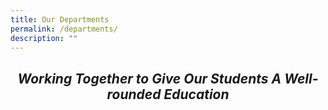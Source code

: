 ```yaml
---
title: Our Departments
permalink: /departments/
description: ""
---
```

## _<center>Working Together to Give Our Students A Well-rounded Education</center>_


